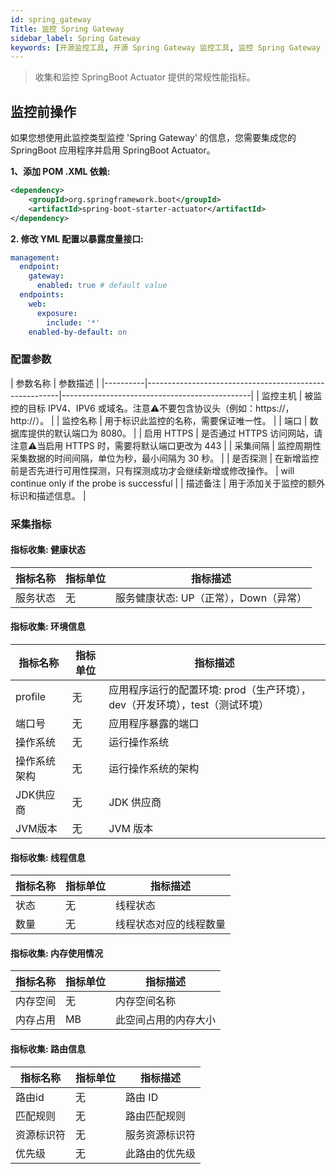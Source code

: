 ```yaml
---
id: spring_gateway
Title: 监控 Spring Gateway
sidebar_label: Spring Gateway
keywords: [开源监控工具, 开源 Spring Gateway 监控工具, 监控 Spring Gateway 指标]
---
```


> 收集和监控 SpringBoot Actuator 提供的常规性能指标。

## 监控前操作

如果您想使用此监控类型监控 'Spring Gateway' 的信息，您需要集成您的 SpringBoot 应用程序并启用 SpringBoot Actuator。

**1、添加 POM .XML 依赖:**

```xml
<dependency>
    <groupId>org.springframework.boot</groupId>
    <artifactId>spring-boot-starter-actuator</artifactId>
</dependency>
```

**2. 修改 YML 配置以暴露度量接口:**

```yaml
management:
  endpoint:
    gateway:
      enabled: true # default value
  endpoints:
    web:
      exposure:
        include: '*'
    enabled-by-default: on
```

### 配置参数

|   参数名称   |                          参数描述                          |
|----------|--------------------------------------------------------|-----------------------------------------------|
| 监控主机     | 被监控的目标 IPV4、IPV6 或域名。注意⚠️不要包含协议头（例如：https://，http://）。 |
| 监控名称     | 用于标识此监控的名称，需要保证唯一性。                                    |
| 端口       | 数据库提供的默认端口为 8080。                                      |
| 启用 HTTPS | 是否通过 HTTPS 访问网站，请注意⚠️当启用 HTTPS 时，需要将默认端口更改为 443        |
| 采集间隔     | 监控周期性采集数据的时间间隔，单位为秒，最小间隔为 30 秒。                        |
| 是否探测     | 在新增监控前是否先进行可用性探测，只有探测成功才会继续新增或修改操作。                    | will continue only if the probe is successful |
| 描述备注     | 用于添加关于监控的额外标识和描述信息。                                    |

### 采集指标

#### 指标收集: 健康状态

| 指标名称 | 指标单位 |          指标描述           |
|------|------|-------------------------|
| 服务状态 | 无    | 服务健康状态: UP（正常），Down（异常） |

#### 指标收集: 环境信息

|  指标名称   | 指标单位 |                     指标描述                     |
|---------|------|----------------------------------------------|
| profile | 无    | 应用程序运行的配置环境: prod（生产环境），dev（开发环境），test（测试环境） |
| 端口号     | 无    | 应用程序暴露的端口                                    |
| 操作系统    | 无    | 运行操作系统                                       |
| 操作系统架构  | 无    | 运行操作系统的架构                                    |
| JDK供应商  | 无    | JDK 供应商                                      |
| JVM版本   | 无    | JVM 版本                                       |

#### 指标收集: 线程信息

| 指标名称 | 指标单位 |    指标描述     |
|------|------|-------------|
| 状态   | 无    | 线程状态        |
| 数量   | 无    | 线程状态对应的线程数量 |

#### 指标收集: 内存使用情况

| 指标名称 | 指标单位 |    指标描述    |
|------|------|------------|
| 内存空间 | 无    | 内存空间名称     |
| 内存占用 | MB   | 此空间占用的内存大小 |

#### 指标收集: 路由信息

| 指标名称  | 指标单位 |  指标描述   |
|-------|------|---------|
| 路由id  | 无    | 路由 ID   |
| 匹配规则  | 无    | 路由匹配规则  |
| 资源标识符 | 无    | 服务资源标识符 |
| 优先级   | 无    | 此路由的优先级 |

